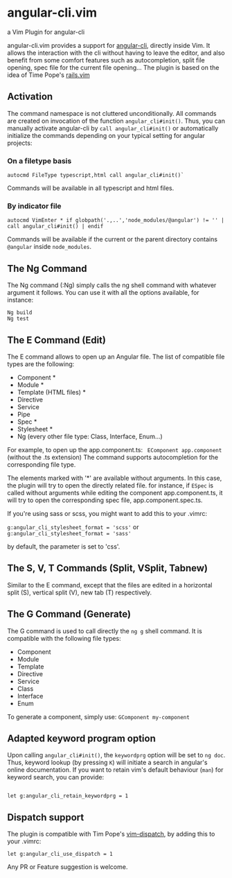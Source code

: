 # angular-cli.vim
a Vim Plugin for angular-cli <br />

angular-cli.vim provides a support for [angular-cli](https://github.com/angular/angular-cli), directly inside Vim. It allows the interaction with the cli without having to leave the editor, and also benefit from some comfort features such as autocompletion, split file opening, spec file for the current file opening...
The plugin is based on the idea of Time Pope's [rails.vim](https://github.com/tpope/vim-rails)

## Activation

The command namespace is not cluttered unconditionally.
All commands are created on invocation of the function `angular_cli#init()`.
Thus, you can manually activate angular-cli by `call angular_cli#init()`
or automatically initialize the commands depending on your typical setting for angular projects:

### On a filetype basis

```vim
autocmd FileType typescript,html call angular_cli#init()`
```

Commands will be available in all typescript and html files.

### By indicator file

```vim
autocmd VimEnter * if globpath('.,..','node_modules/@angular') != '' | call angular_cli#init() | endif
```

Commands will be available if the current or the parent directory contains `@angular` inside `node_modules`.


## The Ng Command
The Ng command (:Ng) simply calls the ng shell command with whatever argument it follows. You can use it with all the options available, for instance:
```
Ng build
Ng test
```

## The E Command (Edit)
The E command allows to open up an Angular file. The list of compatible file types are the following:
- Component *
- Module *
- Template (HTML files) *
- Directive
- Service
- Pipe
- Spec *
- Stylesheet *
- Ng (every other file type: Class, Interface, Enum...)

For example, to open up the app.component.ts:
` EComponent app.component` (without the .ts extension)
The command supports autocompletion for the corresponding file type. 

The elements marked with '*' are available without arguments. In this case, the plugin will try to open the directly related file.
for instance, if `ESpec` is called without arguments while editing the component app.component.ts, it will try to open the corresponding spec file, app.component.spec.ts.

If you're using sass or scss, you might want to add this to your .vimrc:

`g:angular_cli_stylesheet_format = 'scss'`
or
`g:angular_cli_stylesheet_format = 'sass'`

by default, the parameter is set to 'css'. 

## The S, V, T Commands (Split, VSplit, Tabnew)
Similar to the E command, except that the files are edited in a horizontal split (S), vertical split (V), new tab (T) respectively.

## The G Command (Generate)
The G command is used to call directly the `ng g` shell command. It is compatible with the following file types:
- Component
- Module
- Template
- Directive
- Service
- Class
- Interface
- Enum

To generate a component, simply use: `GComponent my-component`

## Adapted keyword program option

Upon calling `angular_cli#init()`, the `keywordprg` option will be set to `ng doc`.  Thus, keyword lookup (by pressing `K`) will initiate a search in angular's online documentation. If you want to retain vim's default behaviour (`man`) for keyword search, you can provide:

```vim

let g:angular_cli_retain_keywordprg = 1

```

## Dispatch support
The plugin is compatible with Tim Pope's [vim-dispatch](https://github.com/tpope/vim-dispatch), by adding this to your .vimrc:

```let g:angular_cli_use_dispatch = 1```

Any PR or Feature suggestion is welcome. 

